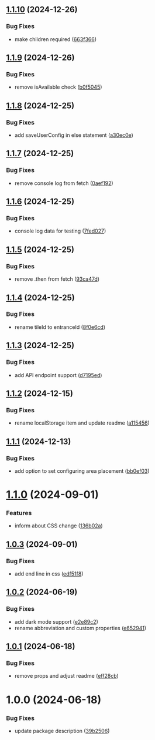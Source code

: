 ## [1.1.10](https://github.com/Igor-J86/drag-n-drop/compare/v1.1.9...v1.1.10) (2024-12-26)


### Bug Fixes

* make children required ([663f366](https://github.com/Igor-J86/drag-n-drop/commit/663f366ec5b742b4557a8096ec255a14bb187564))

## [1.1.9](https://github.com/Igor-J86/drag-n-drop/compare/v1.1.8...v1.1.9) (2024-12-26)


### Bug Fixes

* remove isAvailable check ([b0f5045](https://github.com/Igor-J86/drag-n-drop/commit/b0f5045dbdb631040ffbd61daf5216d14b1daed0))

## [1.1.8](https://github.com/Igor-J86/drag-n-drop/compare/v1.1.7...v1.1.8) (2024-12-25)


### Bug Fixes

* add saveUserConfig in else statement ([a30ec0e](https://github.com/Igor-J86/drag-n-drop/commit/a30ec0ecb30295255836834ad4dd7bb5f30cfa79))

## [1.1.7](https://github.com/Igor-J86/drag-n-drop/compare/v1.1.6...v1.1.7) (2024-12-25)


### Bug Fixes

* remove console log from fetch ([0aef192](https://github.com/Igor-J86/drag-n-drop/commit/0aef1927a4629ebcdca97b201f4d551457917da7))

## [1.1.6](https://github.com/Igor-J86/drag-n-drop/compare/v1.1.5...v1.1.6) (2024-12-25)


### Bug Fixes

* console log data for testing ([7fed027](https://github.com/Igor-J86/drag-n-drop/commit/7fed027e7aa632e88d0822843d5a8f21dcb92431))

## [1.1.5](https://github.com/Igor-J86/drag-n-drop/compare/v1.1.4...v1.1.5) (2024-12-25)


### Bug Fixes

* remove .then from fetch ([93ca47d](https://github.com/Igor-J86/drag-n-drop/commit/93ca47d09e46950998925651b2d2f4b42713ec9f))

## [1.1.4](https://github.com/Igor-J86/drag-n-drop/compare/v1.1.3...v1.1.4) (2024-12-25)


### Bug Fixes

* rename tileId to entranceId ([8f0e6cd](https://github.com/Igor-J86/drag-n-drop/commit/8f0e6cd0e2210189d878805432cc13cf132274f1))

## [1.1.3](https://github.com/Igor-J86/drag-n-drop/compare/v1.1.2...v1.1.3) (2024-12-25)


### Bug Fixes

* add API endpoint support ([d7195ed](https://github.com/Igor-J86/drag-n-drop/commit/d7195ed0c2e62d5f90bc3e95c41de164b7dbaad5))

## [1.1.2](https://github.com/Igor-J86/drag-n-drop/compare/v1.1.1...v1.1.2) (2024-12-15)


### Bug Fixes

* rename localStorage item and update readme ([a115456](https://github.com/Igor-J86/drag-n-drop/commit/a115456a1ef273431aa68dc8369bf43fd930830a))

## [1.1.1](https://github.com/Igor-J86/drag-n-drop/compare/v1.1.0...v1.1.1) (2024-12-13)


### Bug Fixes

* add option to set configuring area placement ([bb0ef03](https://github.com/Igor-J86/drag-n-drop/commit/bb0ef03de90e3ff0751ec2e1c3e8efaaeb9a176f))

# [1.1.0](https://github.com/Igor-J86/drag-n-drop/compare/v1.0.3...v1.1.0) (2024-09-01)


### Features

* inform about CSS change ([136b02a](https://github.com/Igor-J86/drag-n-drop/commit/136b02a4526fadc669ebf3f23a5b276c046088a5))

## [1.0.3](https://github.com/Igor-J86/drag-n-drop/compare/v1.0.2...v1.0.3) (2024-09-01)


### Bug Fixes

* add end line in css ([edf51f8](https://github.com/Igor-J86/drag-n-drop/commit/edf51f8faa2cc268eee6b1d857b07e30747786b2))

## [1.0.2](https://github.com/Igor-J86/drag-n-drop/compare/v1.0.1...v1.0.2) (2024-06-19)


### Bug Fixes

* add dark mode support ([e2e89c2](https://github.com/Igor-J86/drag-n-drop/commit/e2e89c2ffc1b4c7e8ab9918aded4861de0d45ab6))
* rename abbreviation and custom properties ([e652941](https://github.com/Igor-J86/drag-n-drop/commit/e65294142d8faba751df14cdf7247c0b249749f6))

## [1.0.1](https://github.com/Igor-J86/drag-n-drop/compare/v1.0.0...v1.0.1) (2024-06-18)


### Bug Fixes

* remove props and adjust readme ([eff28cb](https://github.com/Igor-J86/drag-n-drop/commit/eff28cbf437b2c96bf7a6072ebb28e7dda4bac26))

# 1.0.0 (2024-06-18)


### Bug Fixes

* update package description ([39b2506](https://github.com/Igor-J86/drag-n-drop/commit/39b2506275062a9e56fea4fabd39186e117b163c))
